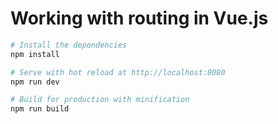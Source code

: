 # Working with routing in Vue.js


``` bash
# Install the dependencies
npm install

# Serve with hot reload at http://localhost:8080
npm run dev

# Build for production with minification
npm run build
```
